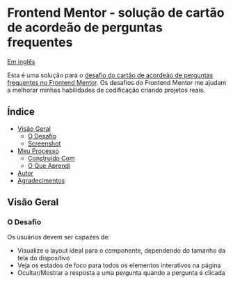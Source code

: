 # Frontend Mentor - solução de cartão de acordeão de perguntas frequentes

<p align="left">
	<a href="/README.md">Em inglês</a>   
</p>

Esta é uma solução para o [desafio do cartão de acordeão de perguntas frequentes no Frontend Mentor](https://www.frontendmentor.io/challenges/faq-accordion-card-XlyjD0Oam). Os desafios do Frontend Mentor me ajudam a melhorar minhas habilidades de codificação criando projetos reais.
## Índice

- [Visão Geral](#visáo-geral)  
  - [O Desafio](#o-desafio)  
  - [Screenshot](#screenshot)   
- [Meu Processo](#meu-processo)  
  - [Construído Com](#construído-com)  
  - [O Que Aprendi](#o-que-aprendi)
- [Autor](#autor)
- [Agradecimentos](#agradecimentos)

## Visão Geral

### O Desafio

Os usuários devem ser capazes de:

- Visualize o layout ideal para o componente, dependendo do tamanho da tela do dispositivo
- Veja os estados de foco para todos os elementos interativos na página
- Ocultar/Mostrar a resposta a uma pergunta quando a pergunta é clicada
